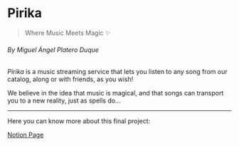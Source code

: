 # Pirika
> Where Music Meets Magic ✨
###### By Miguel Ángel Platero Duque

*Pirika* is a music streaming service that lets you listen to any song from our catalog, along or with friends, as you wish!

We believe in the idea that music is magical, and that songs can transport you to a new reality, just as spells do...

---

Here you can know more about this final project:

[Notion Page](https://www.notion.so/Pirika-1b425bae199580678bbff2d61a7f42d8?pvs=4)
